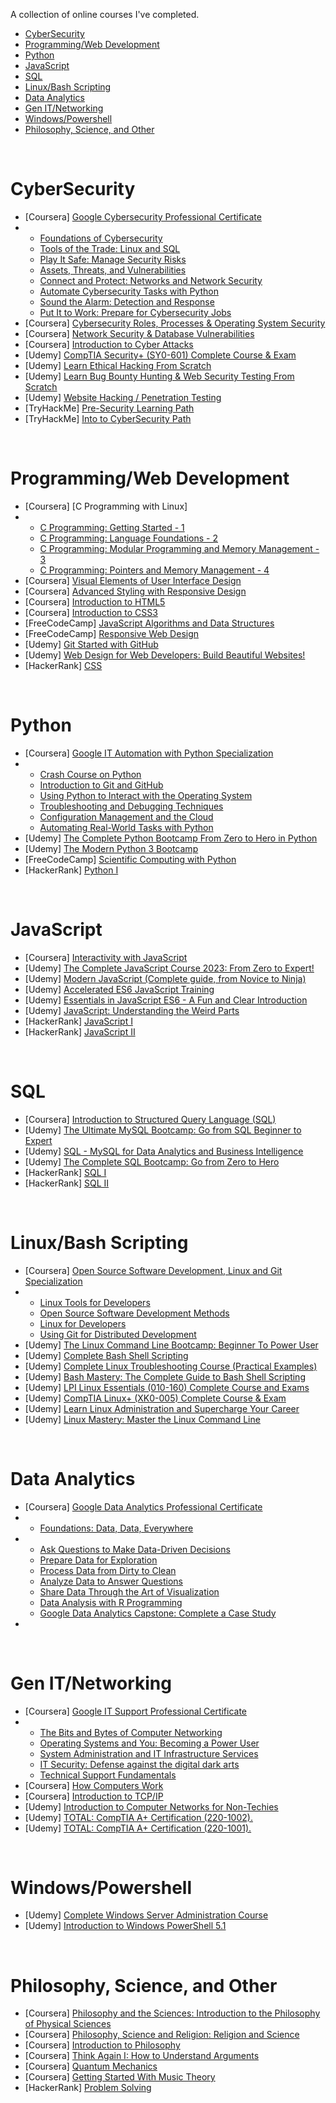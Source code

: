 A collection of online courses I've completed.

- [CyberSecurity](#cybersecurity)
- [Programming/Web Development](#programming/web-development)
- [Python](#python)
- [JavaScript](#javascript)
- [SQL](#sql)
- [Linux/Bash Scripting](linux/bash-scripting)
- [Data Analytics](#data-analytics)
- [Gen IT/Networking](gen-it/networking)
- [Windows/Powershell](#windows/powershell)
- [Philosophy, Science, and Other](#philosophy,-science,-and-other)

<br />

# CyberSecurity
- [Coursera] [Google Cybersecurity Professional Certificate](https://www.coursera.org/account/accomplishments/specialization/certificate/EXMJPYAEH9AJ)
- - [Foundations of Cybersecurity](https://www.coursera.org/account/accomplishments/certificate/2AU3M7PGNEEU)
  - [Tools of the Trade: Linux and SQL](https://www.coursera.org/account/accomplishments/certificate/FM6KX2CKCTQG)
  - [Play It Safe: Manage Security Risks](https://www.coursera.org/account/accomplishments/certificate/YBETJC5WGLRU)
  - [Assets, Threats, and Vulnerabilities](https://www.coursera.org/account/accomplishments/certificate/B342QDHE36XN)
  - [Connect and Protect: Networks and Network Security](https://www.coursera.org/account/accomplishments/certificate/EZE838BT79MQ)
  - [Automate Cybersecurity Tasks with Python](https://www.coursera.org/account/accomplishments/certificate/C57XHPEBEGDM)
  - [Sound the Alarm: Detection and Response](https://www.coursera.org/account/accomplishments/certificate/VNW3RKFHNPL3)
  - [Put It to Work: Prepare for Cybersecurity Jobs](https://www.coursera.org/account/accomplishments/certificate/LFEQK6X2JKP3)
- [Coursera] [Cybersecurity Roles, Processes & Operating System Security](https://www.coursera.org/account/accomplishments/certificate/YN2V6N9T7GE9)
- [Coursera] [Network Security & Database Vulnerabilities](https://www.coursera.org/account/accomplishments/certificate/ZKEX8N9B9YT2)
- [Coursera] [Introduction to Cyber Attacks](https://www.coursera.org/account/accomplishments/certificate/RFG45CMG6CFR)
- [Udemy] [CompTIA Security+ (SY0-601) Complete Course & Exam](https://www.udemy.com/certificate/UC-06096ecd-1380-482e-ac7f-bb0860c55fc0/)
- [Udemy] [Learn Ethical Hacking From Scratch](https://www.udemy.com/certificate/UC-57a8d9e1-0cd1-4e20-842c-b35a554f8130/)
- [Udemy] [Learn Bug Bounty Hunting & Web Security Testing From Scratch](https://www.udemy.com/certificate/UC-132e4096-6f05-421c-bdf7-c03ffa13ec8b/)
- [Udemy] [Website Hacking / Penetration Testing](https://www.udemy.com/certificate/UC-6f4ace44-01f6-466c-af67-b2adc2225e41/)
- [TryHackMe] [Pre-Security Learning Path](https://tryhackme-certificates.s3-eu-west-1.amazonaws.com/THM-VRURFLTG3I.png)
- [TryHackMe] [Into to CyberSecurity Path](https://tryhackme-certificates.s3-eu-west-1.amazonaws.com/THM-RAY3VBZTYN.png)

<br />

# Programming/Web Development
- [Coursera] [C Programming with Linux]
- - [C Programming: Getting Started - 1](https://www.coursera.org/account/accomplishments/certificate/V5RLV7LXRVE4)
  - [C Programming: Language Foundations - 2](https://www.coursera.org/account/accomplishments/certificate/9QPPFADHBRZZ)
  - [C Programming: Modular Programming and Memory Management - 3](https://www.coursera.org/account/accomplishments/certificate/RHSP5UR5J5LS)
  - [C Programming: Pointers and Memory Management - 4](https://www.coursera.org/account/accomplishments/certificate/D24SD55FVTGP)
- [Coursera] [Visual Elements of User Interface Design](https://www.coursera.org/account/accomplishments/certificate/B9SS3QKM6FYX)
- [Coursera] [Advanced Styling with Responsive Design](https://www.coursera.org/account/accomplishments/certificate/UDQTSUJCFRWR)
- [Coursera] [Introduction to HTML5](https://www.coursera.org/account/accomplishments/certificate/NZY9VKTJH3WY)
- [Coursera] [Introduction to CSS3](https://www.coursera.org/account/accomplishments/certificate/FXJPWDV7SRXY)
- [FreeCodeCamp] [JavaScript Algorithms and Data Structures](https://www.freecodecamp.org/certification/bobby-valenzuela/javascript-algorithms-and-data-structures)
- [FreeCodeCamp] [Responsive Web Design](https://www.freecodecamp.org/certification/bobby-valenzuela/responsive-web-design) 
- [Udemy] [Git Started with GitHub](https://www.udemy.com/certificate/UC-f50c930c-5703-4507-ad65-f8c395d3cad2/)
- [Udemy] [Web Design for Web Developers: Build Beautiful Websites!](https://www.udemy.com/certificate/UC-WNR4QLMW/)
- [HackerRank] [CSS](https://www.hackerrank.com/certificates/20f293546b75)


<br />

# Python
- [Coursera] [Google IT Automation with Python Specialization](https://www.coursera.org/account/accomplishments/specialization/certificate/GG38WKEDT552)
- - [Crash Course on Python](https://www.coursera.org/account/accomplishments/certificate/HPBEX9YAVKZ5)
  - [Introduction to Git and GitHub](https://www.coursera.org/account/accomplishments/certificate/U4AD3MZENFJU)
  - [Using Python to Interact with the Operating System](https://www.coursera.org/account/accomplishments/certificate/EASY2M87MDVV)
  - [Troubleshooting and Debugging Techniques](https://www.coursera.org/account/accomplishments/certificate/G7LUBTANPKR4)
  - [Configuration Management and the Cloud](https://www.coursera.org/account/accomplishments/certificate/4NR9ERLMS8DY)
  - [Automating Real-World Tasks with Python](https://www.coursera.org/account/accomplishments/certificate/JBV95WNSWBJX)
- [Udemy] [The Complete Python Bootcamp From Zero to Hero in Python](https://www.udemy.com/certificate/UC-79a037be-1fe6-4783-9163-5eba88a8ee0c/)
- [Udemy] [The Modern Python 3 Bootcamp](https://www.udemy.com/certificate/UC-42ebe013-5e63-4781-b1e8-58f5aa29e366/)
- [FreeCodeCamp] [Scientific Computing with Python](https://www.freecodecamp.org/certification/bobby-valenzuela/scientific-computing-with-python-v7)
- [HackerRank] [Python I](https://www.hackerrank.com/certificates/1a879ab8124e)


<br />

# JavaScript
- [Coursera] [Interactivity with JavaScript](https://www.coursera.org/account/accomplishments/certificate/XDKNEQHJ6QRQ)
- [Udemy] [The Complete JavaScript Course 2023: From Zero to Expert!](https://www.udemy.com/certificate/UC-ef7acfe9-0347-40dc-9043-95bffc31c6e0/)
- [Udemy] [Modern JavaScript (Complete guide, from Novice to Ninja)](https://www.udemy.com/certificate/UC-89e0c506-b43d-49a9-ae98-7f06beede54a/)
- [Udemy] [Accelerated ES6 JavaScript Training](https://www.udemy.com/certificate/UC-0a1ba8d0-02e3-462c-aedd-d9d07daf05dd/)
- [Udemy] [Essentials in JavaScript ES6 - A Fun and Clear Introduction](https://www.udemy.com/certificate/UC-5f9983a5-2a01-485b-a6ad-14e83aa5e96d/)
- [Udemy] [JavaScript: Understanding the Weird Parts](https://www.udemy.com/certificate/UC-d6b6a795-b659-408c-aea5-8fb2858ad257/)
- [HackerRank] [JavaScript I](https://www.hackerrank.com/certificates/6a5a15ca8319)
- [HackerRank] [JavaScript II](https://www.hackerrank.com/certificates/df31600b8f38)


<br />

# SQL
- [Coursera] [Introduction to Structured Query Language (SQL)](https://www.coursera.org/account/accomplishments/certificate/53BT2GWPJT7F)
- [Udemy] [The Ultimate MySQL Bootcamp: Go from SQL Beginner to Expert](https://www.udemy.com/certificate/UC-ca9ba64c-fb99-4f7b-ba72-aa0c0d0b3fdc/)
- [Udemy] [SQL - MySQL for Data Analytics and Business Intelligence](https://www.udemy.com/certificate/UC-c8bca456-cdbf-4a6e-9b5a-be3c2448bffc/)
- [Udemy] [The Complete SQL Bootcamp: Go from Zero to Hero](https://www.udemy.com/certificate/UC-5156fa50-bf94-4734-a50b-d5a8afdda8a6/)
- [HackerRank] [SQL I](https://www.hackerrank.com/certificates/77b99c882405)
- [HackerRank] [SQL II](https://www.hackerrank.com/certificates/beea5f1e38cb)


<br />

# Linux/Bash Scripting
- [Coursera] [Open Source Software Development, Linux and Git Specialization](https://www.coursera.org/account/accomplishments/specialization/certificate/B9XJ9WKXPRM9)
- - [Linux Tools for Developers](https://www.coursera.org/account/accomplishments/certificate/NBFMMVPNSYW4)
  - [Open Source Software Development Methods](https://www.coursera.org/account/accomplishments/certificate/8F7DP9M5QTDH)
  - [Linux for Developers](https://www.coursera.org/account/accomplishments/certificate/SSDDL2GNT4RJ)
  - [Using Git for Distributed Development](https://www.coursera.org/account/accomplishments/certificate/35ES99KD9G4E) 
- [Udemy] [The Linux Command Line Bootcamp: Beginner To Power User](https://www.udemy.com/certificate/UC-92c759b4-02ba-4bae-af77-2103a1ac3551/)
- [Udemy] [Complete Bash Shell Scripting](https://www.udemy.com/certificate/UC-ac118b1e-af83-41bb-a3f2-87cc51f34de0/)
- [Udemy] [Complete Linux Troubleshooting Course (Practical Examples)](https://www.udemy.com/certificate/UC-42a5d115-b8f8-435f-88ff-c1bc5288fd08/)
- [Udemy] [Bash Mastery: The Complete Guide to Bash Shell Scripting](https://www.udemy.com/certificate/UC-32df97a9-a6ec-4bac-befa-ddcf1e58dcf4/)
- [Udemy] [LPI Linux Essentials (010-160) Complete Course and Exams](https://www.udemy.com/certificate/UC-5b9bb2dd-110b-4f7e-b92d-c55ab08e6648/)
- [Udemy] [CompTIA Linux+ (XK0-005) Complete Course & Exam](https://www.udemy.com/certificate/UC-5bf3fd90-d975-4fb8-bc14-cdbc180e079d/)
- [Udemy] [Learn Linux Administration and Supercharge Your Career](https://www.udemy.com/certificate/UC-5b204587-e5ca-42aa-9667-2e642cc56077/)
- [Udemy] [Linux Mastery: Master the Linux Command Line](https://www.udemy.com/certificate/UC-3b3a251f-c7aa-409b-89da-38e54dbd17b0/)

<br />

# Data Analytics
- [Coursera] [Google Data Analytics Professional Certificate](https://www.coursera.org/account/accomplishments/specialization/certificate/GW94FNK8FR37)
- - [Foundations: Data, Data, Everywhere](https://www.coursera.org/account/accomplishments/certificate/57PHTENUWFQ2)
- - [Ask Questions to Make Data-Driven Decisions](https://www.coursera.org/account/accomplishments/certificate/6ZXG7E3JAQXG)
  - [Prepare Data for Exploration](https://www.coursera.org/account/accomplishments/certificate/VHQKGWXVRY3W)
  - [Process Data from Dirty to Clean](https://www.coursera.org/account/accomplishments/certificate/UMLLVLWQDQHQ)
  - [Analyze Data to Answer Questions](https://www.coursera.org/account/accomplishments/certificate/EWG4SQK56Y2Q)
  - [Share Data Through the Art of Visualization](https://www.coursera.org/account/accomplishments/certificate/38J33T5N5DZ3)
  - [Data Analysis with R Programming](https://www.coursera.org/account/accomplishments/certificate/H7K5L6DRDC9M)
  - [Google Data Analytics Capstone: Complete a Case Study](https://www.coursera.org/account/accomplishments/certificate/KMAZGASDJCJN)
- 

<br />

# Gen IT/Networking
- [Coursera] [Google IT Support Professional Certificate](https://www.coursera.org/account/accomplishments/specialization/certificate/9N7ZH7R5VCM3)
- - [The Bits and Bytes of Computer Networking](https://www.coursera.org/account/accomplishments/certificate/R9XCJKYDPCPR)
  - [Operating Systems and You: Becoming a Power User](https://www.coursera.org/account/accomplishments/certificate/Q2JWSYJBKHPU)
  - [System Administration and IT Infrastructure Services](https://www.coursera.org/account/accomplishments/certificate/9CCF9C7ELX42)
  - [IT Security: Defense against the digital dark arts](https://www.coursera.org/account/accomplishments/certificate/E5PJHFB2FHA3)
  - [Technical Support Fundamentals](https://www.coursera.org/account/accomplishments/certificate/7BED9FRUV9NR)
- [Coursera] [How Computers Work](https://www.coursera.org/account/accomplishments/certificate/XB43W8E93KHM)
- [Coursera] [Introduction to TCP/IP](https://www.coursera.org/account/accomplishments/certificate/35JHK3LH4F6J)
- [Udemy] [Introduction to Computer Networks for Non-Techies](https://www.udemy.com/certificate/UC-51b618bb-96ac-479d-94e2-952c91cce535/)
- [Udemy] [TOTAL: CompTIA A+ Certification (220-1002).](https://www.udemy.com/certificate/UC-68358917-c0f1-4dbf-ae4c-a3cd512f03fc/)
- [Udemy] [TOTAL: CompTIA A+ Certification (220-1001).](https://www.udemy.com/certificate/UC-6e5b54c0-e1d0-402f-83aa-af6f2d865ab8/)


<br />

# Windows/Powershell
- [Udemy] [Complete Windows Server Administration Course](https://www.udemy.com/certificate/UC-fbe0cadb-73e5-41d2-ad9f-86be74b42c10/)
- [Udemy] [Introduction to Windows PowerShell 5.1](https://www.udemy.com/certificate/UC-99745b87-349f-4e81-8098-f606d114d59b/)

<br />

# Philosophy, Science, and Other
- [Coursera] [Philosophy and the Sciences: Introduction to the Philosophy of Physical Sciences](https://www.coursera.org/account/accomplishments/certificate/6D2WBMK9DABW)
- [Coursera] [Philosophy, Science and Religion: Religion and Science](https://www.coursera.org/account/accomplishments/certificate/PVTKGMW7XU6R)
- [Coursera] [Introduction to Philosophy](https://www.coursera.org/account/accomplishments/certificate/C6R8HASZDPKW)
- [Coursera] [Think Again I: How to Understand Arguments](https://www.coursera.org/account/accomplishments/certificate/JRDNMJDRBAEG)
- [Coursera] [Quantum Mechanics](https://www.coursera.org/account/accomplishments/certificate/TADRRG79NUYE)
- [Coursera] [Getting Started With Music Theory](https://www.coursera.org/account/accomplishments/certificate/8DBBMEQHH4KV)
- [HackerRank] [Problem Solving](https://www.hackerrank.com/certificates/b49d4b071992)






